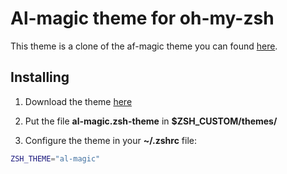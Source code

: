 # Al-magic theme for oh-my-zsh
This theme is a clone of the af-magic theme you can found [here](https://github.com/ohmyzsh/ohmyzsh/blob/master/themes/af-magic.zsh-theme).

## Installing

1. Download the theme [here](http://raw.github.com/Alustrat/al-magic/main/al-magic.zsh-theme)

2. Put the file **al-magic.zsh-theme** in **$ZSH_CUSTOM/themes/**

3. Configure the theme in your **~/.zshrc** file:

```bash
ZSH_THEME="al-magic"
```
